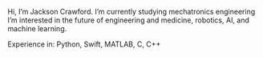 Hi, I’m Jackson Crawford.
I’m currently studying mechatronics engineering
I’m interested in the future of engineering and medicine, robotics, AI, and machine learning.

Experience in: Python, Swift, MATLAB, C, C++
